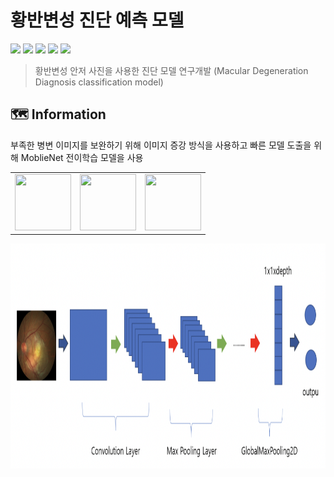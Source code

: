 # 황반변성 진단 예측 모델 
<div align=Left>
<img src="https://img.shields.io/badge/Deep Learning-000000?style=round-square&logo=Deep Learning&logoColor=white"/>
<img src="https://img.shields.io/badge/Computer Vision-3C2179?style=round-square&logo=Computer Vision&logoColor=white"/>
<img src="https://img.shields.io/badge/Tensorflow-FF6F00?style=round-square&logo=Tensorflow&logoColor=white"/>
<img src="https://img.shields.io/badge/MobileNet-00FFFF?style=round-square&logo=Yolo&logoColor=white"/>
<img src="https://img.shields.io/badge/Image Augmentation-CC0000?style=round-square&logo=Mask RCNN&logoColor=white"/>
</div>

> 황반변성 안저 사진을 사용한 진단 모델 연구개발 (Macular Degeneration Diagnosis classification model) <br>


## 🗺️ Information
부족한 병변 이미지를 보완하기 위해 이미지 증강 방식을 사용하고 빠른 모델 도출을 위해 MoblieNet 전이학습 모델을 사용

| | | |
| -------- | -------- | -------- |
| <img src="" width="90" height="90">| <img src="" width="90" height="90">| <img src="" width="90" height="90">|



<img src="https://github.com/honor-sky/--BITL-DiagnosisModel_AMD/blob/main/%E1%84%86%E1%85%A9%E1%84%83%E1%85%A6%E1%86%AF%20%E1%84%80%E1%85%AE%E1%84%8C%E1%85%A9.png?raw=true" width="1080" height="360">
